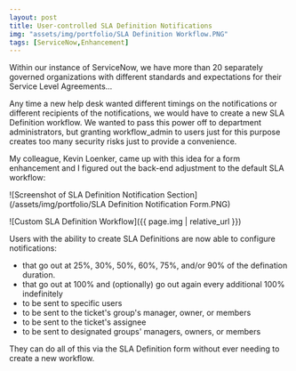 ```yaml
---
layout: post
title: User-controlled SLA Definition Notifications
img: "assets/img/portfolio/SLA Definition Workflow.PNG"
tags: [ServiceNow,Enhancement]
---
```


Within our instance of ServiceNow, we have more than 20 separately governed organizations with different standards and expectations for their Service Level Agreements...<!--endexcerpt-->

Any time a new help desk wanted different timings on the notifications or different recipients of the notifications, we would have to create a new SLA Definition workflow. We wanted to pass this power off to department administrators, but granting workflow_admin to users just for this purpose creates too many security risks just to provide a convenience.

My colleague, Kevin Loenker, came up with this idea for a form enhancement and I figured out the back-end adjustment to the default SLA workflow:

![Screenshot of SLA Definition Notification Section](/assets/img/portfolio/SLA Definition Notification Form.PNG)

![Custom SLA Definition Workflow]({{ page.img | relative_url }})

Users with the ability to create SLA Definitions are now able to configure notifications:

- that go out at 25%, 30%, 50%, 60%, 75%, and/or 90% of the defination duration.
- that go out at 100% and (optionally) go out again every additional 100% indefinitely
- to be sent to specific users
- to be sent to the ticket's group's manager, owner, or members
- to be sent to the ticket's assignee
- to be sent to designated groups' managers, owners, or members

They can do all of this via the SLA Definition form without ever needing to create a new workflow.